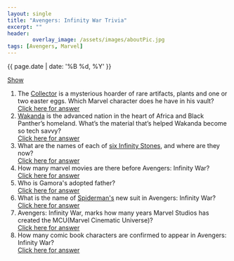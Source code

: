 ```yaml
---
layout: single
title: "Avengers: Infinity War Trivia"
excerpt: ""
header:
        overlay_image: /assets/images/aboutPic.jpg
tags: [Avengers, Marvel]
---
```

{{ page.date | date: '%B %d, %Y' }}

<link rel="stylesheet" href="https://cdnjs.cloudflare.com/ajax/libs/font-awesome/4.7.0/css/font-awesome.min.css">
<script type="text/javascript">
    function toggle_visibility(id, elem) {
       
       var e = document.getElementById(id);
       if(e.style.display == 'block') {
          e.style.display = 'none';
          elem.style.display = 'block'
       } else {
          e.style.display = 'block';
          elem.style.display = 'none'
        }
        console.log(elem);
    }

    function toggleAll(){
        var icon = document.getElementById('iconAll');
        
        var all = $('.icon.fa-toggle-off:first');
        if(all == 'undefined' || all.length === 0){
            all = $('.icon.fa-toggle-on:first');
        }
        if(all.text() === "Show"){
            all.text("Hide");
            all.removeClass("fa-toggle-off");
            all.addClass("fa-toggle-on");
            $('a:contains("Click here")').hide();
            for(x=0; x<9; x++){
                var elem = document.getElementById(x);
                if(elem != null){
                    elem.style.display = 'block'; 
                }
            }
        } else {
            all.text("Show");
            all.removeClass("fa-toggle-on");
            all.addClass("fa-toggle-off");
            $('a:contains("Click here")').show()
            for(x=0; x<9; x++){
                var elem = document.getElementById(x);
                if(elem != null){
                    elem.style.display = 'none'; 
                }
            }
        }
    }
</script>

<style>
.icon::before {
    display: inline;
    margin-right: .5em;
    font: normal normal normal 14px/1 FontAwesome;
    font-size: inherit;
    text-rendering: auto;
    -webkit-font-smoothing: antialiased;
    -moz-osx-font-smoothing: grayscale;
    transform: translate(0, 0);
}
</style>

<a href="#" onclick="toggleAll();" class="icon fa-toggle-off">Show</a><br />

1. <div>The <a href="http://marvelcinematicuniverse.wikia.com/wiki/Collector" target="_blank">Collector</a> is a mysterious hoarder of rare artifacts, plants and one or two easter eggs. Which Marvel character does he have in his vault?<br/><i class="arrow-alt-circle-right"></i><a href="#" onclick="toggle_visibility('1',this);return false;">Click here for answer</a><div id="1" style="display: none;background-color: lightblue;"><a href="http://marvel.com/universe/Howard_the_Duck" target="_blank">Howard the Duck</a></div></div>

2. <div><a href="http://marvel.com/universe/Wakanda" target="_blank">Wakanda</a> is the advanced nation in the heart of Africa and Black Panther’s homeland. What’s the material that’s helped Wakanda become so tech savvy?<br/><a href="#" onclick="toggle_visibility('2',this);return false;">Click here for answer</a><div id="2" style="display: none;background-color: lightblue;"><a href="http://marvelcinematicuniverse.wikia.com/wiki/Vibranium" target="_blank">Vibranium</a></div></div>

3. <div>What are the names of each of <a href="http://marvelcinematicuniverse.wikia.com/wiki/Infinity_Stones" target="_blank">six Infinity Stones</a>, and where are they now?<br/><a href="#" onclick="toggle_visibility(3,this);return false;">Click here for answer</a><div id="3" style="display: none;background-color: lightblue;"><b style='color:purple;'>Soul</b> - unknown, <b style='color: green;'>Space</b> - Loki has it, <b style='color: red;'>Mind</b> - on Vision's head, <b style='color: yellow;'>Reality</b> - The Collector has it, <b style='color: green;'>Power</b> - protected by the Nova Corps, <b style='color: blue;'>Time</b> - Dr Strange has it in a necklace</div></div>

4. <div>How many marvel movies are there before Avengers: Infinity War?<br/><a href="#" onclick="toggle_visibility('4',this);return false;">Click here for answer</a><div id="4" style="display: none;background-color: lightblue;">18 movies.</div></div>

5. <div>Who is Gamora's adopted father?<br/><a href="#" onclick="toggle_visibility('5',this);return false;">Click here for answer</a><div id="5" style="display: none;background-color: lightblue;"><a href="http://marvel.com/universe/Thanos" target="_blank">Thanos</a>.</div></div>

6. <div>What is the name of <a href="http://marvel.com/universe/Spider-Man_(Peter_Parker)">Spiderman's</a> new suit in Avengers: Infinity War?<br/><a href="#" onclick="toggle_visibility('6',this);return false;">Click here for answer</a><div id="6" style="display: none;background-color: lightblue;">Iron Spider.</div></div>

7. <div>Avengers: Infinity War, marks how many years Marvel Studios has created the MCU(Marvel Cinematic Universe)?<br/><a href="#" onclick="toggle_visibility('7',this);return false;">Click here for answer</a><div id="7" style="display: none;background-color: lightblue;">10.</div></div>

8. <div>How many comic book characters are confirmed to appear in Avengers: Infinity War?<br/><a href="#" onclick="toggle_visibility('8',this);return false;">Click here for answer</a><div id="8" style="display: none;background-color: lightblue;">76</div></div>